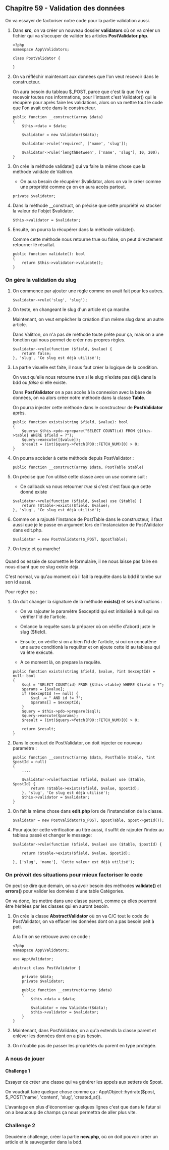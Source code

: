 ## Chapitre 59 - Validation des données

On va essayer de factoriser notre code pour la partie validation aussi.

1. Dans **src**, on va créer un nouveau dossier **validators** où on va créer un fichier qui va s'occuper de valider les articles **PostValidator.php**.

    ```
    <?php
    namespace App\Validators;

    class PostValidator {

    }
    ```

2. On va réfléchir maintenant aux données que l'on veut recevoir dans le constructeur.

    On aura besoin du tableau $_POST, parce que c'est là que l'on va recevoir toutes nos informations, pour l'intsant c'est Validator() qui le récupère pour après faire les validations, alors on va mettre tout le code que l'on avait crée dans le constructeur.

    ```
    public function __construct(array $data)
    {
        $this->data = $data;
        
        $validator = new Validator($data);
       
        $validator->rule('required', ['name', 'slug']);
       
        $validator->rule('lengthBetween', ['name', 'slug'], 10, 200);
    }
    ```

3. On crée la méthode validate() qui va faire la même chose que la méthode validate de Valitron.

    - On aura besoin de récupérer $validator, alors on va le créer comme une propriété comme ça on en aura accès partout.

    ```
    private $validator;
    ```

4. Dans la méthode __construct, on précise que cette propriété va stocker la valeur de l'objet $validator.

    ```
    $this->validator = $validator;
    ```

5. Ensuite, on pourra la récupérer dans la méthode validate().

    Comme cette méthode nous retourne true ou false, on peut directement retourner lé résultat.

    ```
    public function validate(): bool
    {
        return $this->validator->validate();
    }
    ```

### On gére la validation du slug

1. On commence par ajouter une règle comme on avait fait pour les autres.

    ```
    $validator->rule('slug', 'slug');
    ```

2. On teste, en changeant le slug d'un article et ça marche.

    Maintenant, on veut empêcher la création d'un même slug dans un autre article.

    Dans Valitron, on n'a pas de méthode toute prête pour ça, mais on a une fonction qui nous permet de créer nos propres règles.

    ```
    $validator->rule(function ($field, $value) {
        return false;
    }, 'slug', 'Ce slug est déjà utilisé'); 
    ```

3. La partie visuelle est faite, il nous faut créer la logique de la condition.

    On veut qu'elle nous retourne *true* si le slug n'existe pas déjà dans la bdd ou *false* si elle existe.

    Dans **PostValidator** on a pas accès à la connexion avec la base de données, on va alors créer notre méthode dans la classe **Table**.

    On pourra injecter cette méthode dans le constructeur de **PostValidator** après.

    ```
    public function exists(string $field, $value): bool
    {
        $query= $this->pdo->prepare("SELECT COUNT(id) FROM {$this->table} WHERE $field = ?");
        $query->execute([$value]);
        $result = (int)$query->fetch(PDO::FETCH_NUM)[0] > 0;
    }
    ```

4. On pourra accèder à cette méthode depuis PostValidator :

    ```
    public function __construct(array $data, PostTable $table)
    ```

5. On précise que l'on utilisé cette classe avec un *use* comme suit :

    - Ce callback va nous retourner *true* si c'est c'est faux que cette donné existe

    ```
    $validator->rule(function ($field, $value) use ($table) {
        return !$table->exists($field, $value);
    }, 'slug', 'Ce slug est déjà utilisé'); 
    ```

6. Comme on a rajouté l'instance de PostTable dans le constructeur, il faut aussi que je le passe en argument lors de l'instanciaton de PostValidator dans edit.php.

    ```
    $validator = new PostValidator($_POST, $postTable);
    ```

7. On teste et ça marche!

###

Quand os essaie de soumettre le formulaire, il ne nous laisse pas faire en nous disant que ce slug existe déjà.

C'est normal, vu qu'au moment où il fait la requête dans la bdd il tombe sur son id aussi.

Pour règler ça :

1. On doit changer la signature de la méthode **exists()** et ses instructions :

    - On va rajouter le paramètre $exceptId qui est initialisé à null qui va vérifier l'id de l'article.

    - Onlance la requête sans la préparer où on vérifie d'abord juste le slug ($field).

    - Ensuite, on vérifie si on a bien l'id de l'article, si oui on concatène une autre conditionà la requêter et on ajoute cette id au tableau qui va être exécuté.

    - A ce moment là, on prepare la requête.

    ```
    public function exists(string $field, $value, ?int $exceptId) = null: bool
    {
        $sql = "SELECT COUNT(id) FROM {$this->table} WHERE $field = ?";
        $params = [$value];
        if ($exceptId !== null) {
            $sql .= " AND id != ?";
            $params[] = $exceptId;
        }
        $query = $this->pdo->prepare($sql);
        $query->execute($params);
        $result = (int)$query->fetch(PDO::FETCH_NUM)[0] > 0;

        return $result;
    }
    ```

2. Dans le constuct de PostValidator, on doit injecter ce nouveau paramètre :

    ```
    public function __construct(array $data, PostTable $table, ?int $postId = null)
    {
        ....

        $validator->rule(function ($field, $value) use ($table, $postId) {
            return !$table->exists($field, $value, $postId);
        }, 'slug', 'Ce slug est déjà utilisé'); 
        $this->validator = $validator;
    }
    ```

3. On fait la même chose dans **edit.php** lors de l'instanciation de la classe.

    ```
    $validator = new PostValidator($_POST, $postTable, $post->getId());
    ```

4. Pour ajouter cette vérification au titre aussi, il suffit de rajouter l'index au tableau passé et changer le message:

    ```
    $validator->rule(function ($field, $value) use ($table, $postId) {

        return !$table->exists($field, $value, $postId);

    }, ['slug', 'name'], 'Cette valeur est déjà utilisé'); 
    ```

### On prévoit des situations pour mieux factoriser le code

On peut se dire que demain, on va avoir besoin des méthodes **validate()** et **errors()** pour valider les données d'une table Catégories.

On va donc, les mettre dans une classe parent, comme ça elles pourront être héritées par les classes qui en auront besoin.

1. On crée la classe **AbstractValidator** où on va C/C tout le code de PostValidator, on va effacer les données dont on a pas besoin peit à peti.

    A la fin on se retrouve avec ce code :

    ```
    <?php
    namespace App\Validators;

    use App\Validator;

    abstract class PostValidator {

        private $data;
        private $validator;

        public function __construct(array $data)
        {
            $this->data = $data;

            $validator = new Validator($data);
            $this->validator = $validator;
        }
    }
    ```

2. Maintenant, dans PostValidator, on a qu'a extends la classe parent et enlèver les données dont on a plus besoin.

3. On n'oublie pas de passer les propriétés du parent en type protégée.

### A nous de jouer

#### Challenge 1

Essayer de créer une classe qui va générer les appels aux setters de $post.

On voudrait faire quelque chose comme ça : App\Object::hydrate($post, $_POST['name', 'content', 'slug', 'created_at]).

L'avantage en plus d'économiser quelques lignes c'est que dans le futur si on a beaucoup de champs ça nous permettra de aller plus vite.

### Challenge 2

Deuxième challenge, créer la partie **new.php**, où on doit pouvoir créer un article et le sauvegarder dans la bdd.

